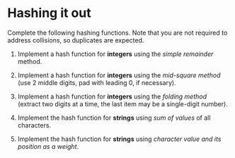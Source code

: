 # Hashing it out

Complete the following hashing functions. Note that you are not required to address collisions, so duplicates are expected.

1. Implement a hash function for **integers** using the *simple remainder* method.

2. Implement a hash function for **integers** using the *mid-square method* (use 2 middle digits, pad with leading 0, if necessary).

3. Implement a hash function for **integers** using the *folding method* (extract two digits at a time, the last item may be a single-digit number).

4. Implement the hash function for **strings** using *sum of values* of all characters.

5. Implement the hash function for **strings** using *character value and its position as a weight*.
